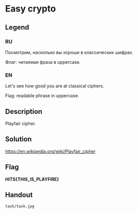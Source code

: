 # Easy crypto

## Legend

### RU

Посмотрим, насколько вы хороши в классических шифрах.

Флаг: читаемая фраза в uppercase.

### EN 

Let's see how good you are at classical ciphers.

Flag: readable phrase in uppercase.

## Description

Playfair cipher.

## Solution

https://en.wikipedia.org/wiki/Playfair_cipher

## Flag

**HITS{THIS_IS_PLAYFIRE}**

## Handout

```task/task.jpg```
